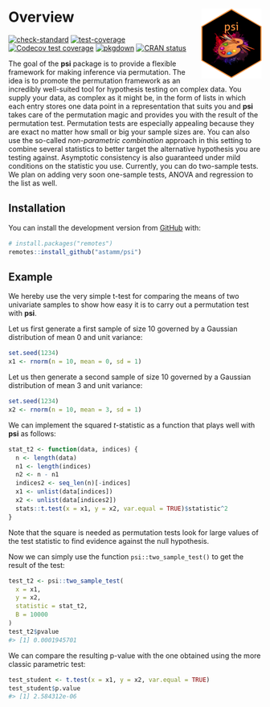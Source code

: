 
<!-- README.md is generated from README.Rmd. Please edit that file -->

# Overview <a href='https://astamm.github.io/psi'><img src='man/figures/logo.png' align="right" height="139" /></a>

<!-- badges: start -->

[![check-standard](https://github.com/astamm/psi/workflows/R-CMD-check/badge.svg)](https://github.com/astamm/psi/actions)
[![test-coverage](https://github.com/astamm/psi/workflows/test-coverage/badge.svg)](https://github.com/astamm/psi/actions)
[![Codecov test
coverage](https://codecov.io/gh/astamm/psi/branch/master/graph/badge.svg)](https://codecov.io/gh/astamm/psi?branch=master)
[![pkgdown](https://github.com/astamm/psi/workflows/pkgdown/badge.svg)](https://github.com/astamm/psi/actions)
[![CRAN
status](https://www.r-pkg.org/badges/version/psi)](https://CRAN.R-project.org/package=psi)
<!-- badges: end -->

The goal of the **psi** package is to provide a flexible framework for
making inference via permutation. The idea is to promote the permutation
framework as an incredibly well-suited tool for hypothesis testing on
complex data. You supply your data, as complex as it might be, in the
form of lists in which each entry stores one data point in a
representation that suits you and **psi** takes care of the permutation
magic and provides you with the result of the permutation test.
Permutation tests are especially appealing because they are exact no
matter how small or big your sample sizes are. You can also use the
so-called *non-parametric combination* approach in this setting to
combine several statistics to better target the alternative hypothesis
you are testing against. Asymptotic consistency is also guaranteed under
mild conditions on the statistic you use. Currently, you can do
two-sample tests. We plan on adding very soon one-sample tests, ANOVA
and regression to the list as well.

## Installation

You can install the development version from
[GitHub](https://github.com/) with:

``` r
# install.packages("remotes")
remotes::install_github("astamm/psi")
```

## Example

We hereby use the very simple t-test for comparing the means of two
univariate samples to show how easy it is to carry out a permutation
test with **psi**.

Let us first generate a first sample of size 10 governed by a Gaussian
distribution of mean 0 and unit variance:

``` r
set.seed(1234)
x1 <- rnorm(n = 10, mean = 0, sd = 1)
```

Let us then generate a second sample of size 10 governed by a Gaussian
distribution of mean 3 and unit variance:

``` r
set.seed(1234)
x2 <- rnorm(n = 10, mean = 3, sd = 1)
```

We can implement the squared *t*-statistic as a function that plays well
with **psi** as follows:

``` r
stat_t2 <- function(data, indices) {
  n <- length(data)
  n1 <- length(indices)
  n2 <- n - n1
  indices2 <- seq_len(n)[-indices]
  x1 <- unlist(data[indices])
  x2 <- unlist(data[indices2])
  stats::t.test(x = x1, y = x2, var.equal = TRUE)$statistic^2
}
```

Note that the square is needed as permutation tests look for large
values of the test statistic to find evidence against the null
hypothesis.

Now we can simply use the function `psi::two_sample_test()` to get the
result of the test:

``` r
test_t2 <- psi::two_sample_test(
  x = x1, 
  y = x2, 
  statistic = stat_t2, 
  B = 10000
)
test_t2$pvalue
#> [1] 0.0001945701
```

We can compare the resulting p-value with the one obtained using the
more classic parametric test:

``` r
test_student <- t.test(x = x1, y = x2, var.equal = TRUE)
test_student$p.value
#> [1] 2.584312e-06
```
